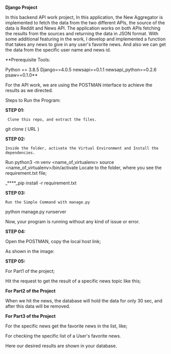 **Django Project**


In this backend API work project, In this application, the New Aggregator is implemented to fetch the data from the two different APIs, the source of the data is Reddit and News API. The application works on both APIs fetching the results from the sources and returning the data in JSON format.
With some additional featuring in the work, I develop and implemented a function that takes any news to give in any user's favorite news. And also we can get the data from the specific user name and news id.

**Prerequisite Tools:

Python == 3.8.5
Django==4.0.5
newsapi==0.1.1
newsapi_python==0.2.6
psaw==0.1.0**


For the API work, we are using the POSTMAN interface to achieve the results as we directed.

Steps to Run the Program:

**STEP 01:** 

	 Clone this repo, and extract the files. 
git clone ( URL )

**STEP 02:** 

	Inside the folder, activate the Virtual Environment and Install the dependencies.
	
	
Run python3 -m venv <name_of_virtualenv> source <name_of_virtualenv>/bin/activate Locate to the folder, where you see the requirement.txt file;
	
	
_****_pip install -r requirement.txt

**STEP 03:**

	Run the Simple Command with manage.py
	
python manage.py runserver


Now, your program is running without any kind of issue or error.

**STEP 04:**

Open the POSTMAN, copy the local host link;


As shown in the image:


**STEP 05:**

For Part1 of the project;

Hit the request to get the result of a specific news topic like this;


**For Part2 of the Project**

When we hit the news, the database will hold the data for only 30 sec, and after this data will be removed.

**For Part3 of the Project**

For the specific news get the favorite news in the list, like;

For checking the specific list of a User's favorite news.



Here our desired results are shown in your database.

